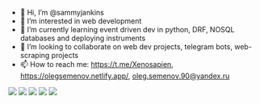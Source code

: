 - 👋 Hi, I’m @sammyjankins
- 👀 I’m interested in web development
- 🌱 I’m currently learning event driven dev in python, DRF, NOSQL databases and deploying instruments
- 💞️ I’m looking to collaborate on web dev projects, telegram bots, web-scraping projects
- 📫 How to reach me: https://t.me/Xenosapien, https://olegsemenov.netlify.app/, oleg.semenov.90@yandex.ru


![](https://github-profile-summary-cards.vercel.app/api/cards/profile-details?username=sammyjankins&theme=2077)
![](https://github-profile-summary-cards.vercel.app/api/cards/most-commit-language?username=sammyjankins&theme=2077)
![](https://github-profile-summary-cards.vercel.app/api/cards/repos-per-language?username=sammyjankins&theme=2077)
![](https://github-profile-summary-cards.vercel.app/api/cards/stats?username=sammyjankins&theme=2077)
![](https://github-profile-summary-cards.vercel.app/api/cards/productive-time?username=sammyjankins&theme=2077)


<!---
sammyjankins/sammyjankins is a ✨ special ✨ repository because its `README.md` (this file) appears on your GitHub profile.
You can click the Preview link to take a look at your changes.
--->



